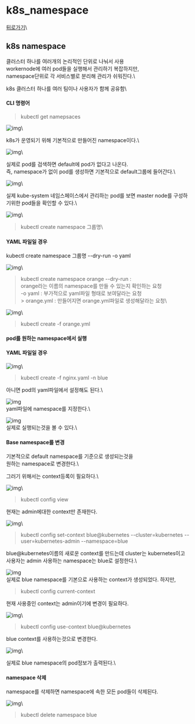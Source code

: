 # k8s\_namespace

[뒤로가기](../../)\


## k8s namespace

클러스터 하나를 여러개의 논리적인 단위로 나눠서 사용\
workernode에 여러 pod들을 실행해서 관리하기 복잡하지만,\
namespace단위로 각 서비스별로 분리해 관리가 쉬워진다.\


k8s 클러스터 하나를 여러 팀이나 사용자가 함께 공유함\


#### CLI 명령어

> kubectl get namepsaces

![img](../Img/k8s\_namespace1.png)\


k8s가 운영되기 위해 기본적으로 만들어진 namespace이다.\


![img](../Img/k8s\_namespace2.png)\


실제로 pod를 검색하면 default에 pod가 없다고 나온다.\
즉, namespace가 없이 pod를 생성하면 기본적으로 default그룹에 들어간다.\


![img](../Img/k8s\_namespace3.png)\


실제 kube-system 네임스페이스에서 관리하는 pod를 보면 master node를 구성하기위한 pod들을 확인할 수 있다.\


![img](../Img/k8s\_namespace4.png)\


> kubectl create namespace 그룹명\
>

#### YAML 파일일 경우

kubectl create namespace 그룹명 --dry-run -o yaml

![img](../Img/k8s\_namespace5.png)\


> kubectl create namespace orange --dry-run :\
> orange라는 이름의 namespace를 만들 수 있는지 확인하는 요청\
> \-o yaml : 부가적으로 yaml파일 형태로 보여달라는 요청\
> \> orange.yml : 만들어지면 orange.yml파일로 생성해달라는 요청\
>

![img](../Img/k8s\_namespace6.png)\


> kubectl create -f orange.yml

#### pod를 원하는 namespace에서 실행

#### YAML 파일일 경우

![img](../Img/k8s\_namespace7.png)\


> kubectl create -f nginx.yaml -n blue

아니면 pod의 yaml파일에서 설정해도 된다.\


![img](../Img/k8s\_namespace8.png)\
yaml파일에 namespace를 지정한다.\


![img](../Img/k8s\_namespace9.png)\
실제로 실행되는것을 볼 수 있다.\


#### Base namespace를 변경

기본적으로 default namespace를 기준으로 생성되는것을\
원하는 namespace로 변경한다.\


그러기 위해서는 context등록이 필요하다.\


![img](../Img/k8s\_namespace10.png)\


> kubectl config view

현재는 admin에대한 context만 존재한다.

![img](../Img/k8s\_namespace11.png)\


> kubectl config set-context blue@kubernetes --cluster=kubernetes --user=kubernetes-admin --namespace=blue

blue@kubernetes이름의 새로운 context를 만드는데 cluster는 kubernetes이고\
사용자는 admin 사용하는 namespace는 blue로 설정한다.\


![img](../Img/k8s\_namespace12.png)\
실제로 blue namespace를 기본으로 사용하는 context가 생성되었다. 하지만,

> kubectl config current-context

현재 사용중인 context는 admin이기에 변경이 필요하다.

![img](../Img/k8s\_namespace13.png)\


> kubectl config use-context blue@kubernetes

blue context를 사용하는것으로 변경한다.

![img](../Img/k8s\_namespace14.png)\


실제로 blue namespace의 pod정보가 출력된다.\


#### namespace 삭제

namespace를 삭제하면 namespace에 속한 모든 pod들이 삭제된다.

![img](../Img/k8s\_namespace15.png)\


> kubectl delete namespace blue
